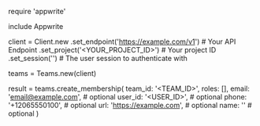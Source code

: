 require 'appwrite'

include Appwrite

client = Client.new
    .set_endpoint('https://example.com/v1') # Your API Endpoint
    .set_project('<YOUR_PROJECT_ID>') # Your project ID
    .set_session('') # The user session to authenticate with

teams = Teams.new(client)

result = teams.create_membership(
    team_id: '<TEAM_ID>',
    roles: [],
    email: 'email@example.com', # optional
    user_id: '<USER_ID>', # optional
    phone: '+12065550100', # optional
    url: 'https://example.com', # optional
    name: '<NAME>' # optional
)
